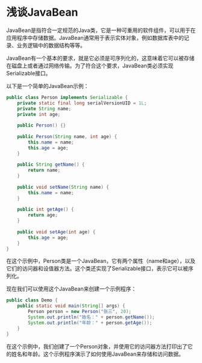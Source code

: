 # 浅谈JavaBean

JavaBean是指符合一定规范的Java类，它是一种可重用的软件组件，可以用于在应用程序中存储数据。JavaBean通常用于表示实体对象，例如数据库表中的记录、业务逻辑中的数据结构等等。

JavaBean有一个基本的要求，就是它必须是可序列化的，这意味着它可以被存储在磁盘上或者通过网络传输。为了符合这个要求，JavaBean类必须实现Serializable接口。

以下是一个简单的JavaBean示例：

```java
public class Person implements Serializable {  
    private static final long serialVersionUID = 1L;  
    private String name;  
    private int age;  
      
    public Person() {}  
      
    public Person(String name, int age) {  
        this.name = name;  
        this.age = age;  
    }  
      
    public String getName() {  
        return name;  
    }  
      
    public void setName(String name) {  
        this.name = name;  
    }  
      
    public int getAge() {  
        return age;  
    }  
      
    public void setAge(int age) {  
        this.age = age;  
    }  
}
```

在这个示例中，Person类是一个JavaBean，它有两个属性（name和age），以及它们的访问器和设值器方法。这个类还实现了Serializable接口，表示它可以被序列化。

现在我们可以使用这个JavaBean来创建一个示例程序：

```java
public class Demo {  
    public static void main(String[] args) {  
        Person person = new Person("张三", 20);  
        System.out.println("姓名：" + person.getName());  
        System.out.println("年龄：" + person.getAge());  
    }  
}
```

在这个示例中，我们创建了一个Person对象，并使用它的访问器方法打印出了它的姓名和年龄。这个示例程序演示了如何使用JavaBean来存储和访问数据。
